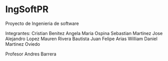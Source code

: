 # IngSoftPR

Proyecto de Ingenieria de software

Integrantes:
Cristian Benitez
Angela Maria Ospina
Sebastian Martinez
Jose Alejandro Lopez
Mauren Rivera Bautista
Juan Felipe Arias
William Daniel Martinez Oviedo


Profesor Andres Barrera


